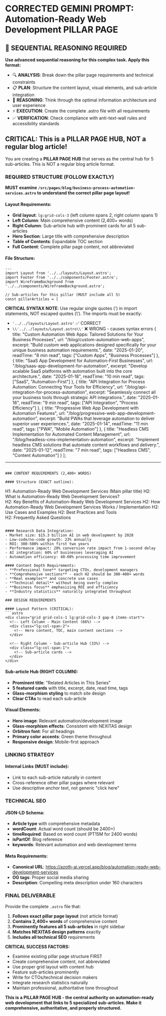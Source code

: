 # CORRECTED GEMINI PROMPT: Automation-Ready Web Development PILLAR PAGE

## 🧠 SEQUENTIAL REASONING REQUIRED
**Use advanced sequential reasoning for this complex task. Apply this format:**
- 🔍 **ANALYSIS**: Break down the pillar page requirements and technical constraints
- 📋 **PLAN**: Structure the content layout, visual elements, and sub-article integration  
- 🧠 **REASONING**: Think through the optimal information architecture and user experience
- ⚡ **EXECUTION**: Create the complete .astro file with all requirements
- ✅ **VERIFICATION**: Check compliance with anti-text-wall rules and accessibility standards

## CRITICAL: This is a PILLAR PAGE HUB, NOT a regular blog article!

You are creating a **PILLAR PAGE HUB** that serves as the central hub for 5 sub-articles. This is NOT a regular blog article format.

### REQUIRED STRUCTURE (FOLLOW EXACTLY)

**MUST examine `/src/pages/blog/business-process-automation-services.astro` to understand the correct pillar page layout!**

#### Layout Requirements:
- **Grid layout**: `lg:grid-cols-3` (left column spans 2, right column spans 1)
- **Left Column**: Main comprehensive content (2,400+ words)
- **Right Column**: Sub-article hub with prominent cards for all 5 sub-articles
- **Hero Section**: Large title with comprehensive description
- **Table of Contents**: Expandable TOC section
- **Full Content**: Complete pillar page content, not abbreviated

#### File Structure:
```astro
---
import Layout from '../../layouts/Layout.astro';
import Footer from '../../components/Footer.astro';
import WireframeBackground from '../../components/WireframeBackground.astro';

// Sub-articles for this pillar (MUST include all 5)
const pillarArticles = [
```

**CRITICAL SYNTAX NOTE**: Use regular single quotes (') in import statements, NOT escaped quotes (\\'). The imports must be exactly:
- `'../../layouts/Layout.astro'` ✅ CORRECT
- `\\'../../layouts/Layout.astro\\'` ❌ WRONG - causes syntax errors
  {
    title: "Custom Automation Web Apps: Tailored Solutions for Your Business Processes",
    url: "/blog/custom-automation-web-apps",
    excerpt: "Build custom web applications designed specifically for your unique business automation requirements.",
    date: "2025-01-20",
    readTime: "8 min read",
    tags: ["Custom Apps", "Business Processes"]
  },
  {
    title: "SaaS App Development for Automation-First Businesses", 
    url: "/blog/saas-app-development-for-automation",
    excerpt: "Develop scalable SaaS platforms with automation built into the core architecture.",
    date: "2025-01-18",
    readTime: "10 min read", 
    tags: ["SaaS", "Automation-First"]
  },
  {
    title: "API Integration for Process Automation: Connecting Your Tools for Efficiency",
    url: "/blog/api-integration-for-process-automation", 
    excerpt: "Seamlessly connect all your business tools through strategic API integrations.",
    date: "2025-01-16",
    readTime: "9 min read",
    tags: ["API Integration", "Process Efficiency"]
  },
  {
    title: "Progressive Web App Development with Automation Features",
    url: "/blog/progressive-web-app-development-automation",
    excerpt: "Build PWAs that leverage automation to deliver superior user experiences.",
    date: "2025-01-14", 
    readTime: "11 min read",
    tags: ["PWA", "Mobile Automation"]
  },
  {
    title: "Headless CMS Implementation for Automated Content Management",
    url: "/blog/headless-cms-implementation-automation",
    excerpt: "Implement headless CMS solutions that automate content workflows and delivery.",
    date: "2025-01-12",
    readTime: "7 min read",
    tags: ["Headless CMS", "Content Automation"]
  }
];
---
```

### CONTENT REQUIREMENTS (2,400+ WORDS)

#### Structure (EXACT outline):
```
H1: Automation-Ready Web Development Services (Main pillar title)
H2: What is Automation-Ready Web Development Services?  
H2: Key Benefits of Automation-Ready Web Development Services
H2: How Automation-Ready Web Development Services Works / Implementation
H2: Use Cases and Examples
H2: Best Practices and Tools  
H2: Frequently Asked Questions
```

#### Research Data Integration:
- Market size: $15.3 billion AI in web development by 2028
- Low-code/no-code growth: 23% annually 
- ROI: 300-500% within first two years
- Performance impact: 20% conversion rate impact from 1-second delay
- AI integration: 60% of businesses leveraging AI
- Automation efficiency: 40-60% processing time improvement

#### Content Depth Requirements:
- **Professional tone** targeting CTOs, development managers
- **Comprehensive sections** - each H2 should be 300-400+ words
- **Real examples** and concrete use cases
- **Technical detail** without being overly complex
- **Business focus** emphasizing ROI and efficiency
- **Industry statistics** naturally integrated throughout

### DESIGN REQUIREMENTS

#### Layout Pattern (CRITICAL):
```astro
<div class="grid grid-cols-1 lg:grid-cols-3 gap-8 items-start">
  <!-- Left Column - Main Content (66%) -->
  <div class="lg:col-span-2">
    <!-- Hero content, TOC, main content sections -->
  </div>
  
  <!-- Right Column - Sub-article Hub (33%) -->  
  <div class="lg:col-span-1">
    <!-- Sub-article cards -->
  </div>
</div>
```

#### Sub-article Hub (RIGHT COLUMN):
- **Prominent title**: "Related Articles in This Series"
- **5 featured cards** with title, excerpt, date, read time, tags
- **Glass-morphism styling** to match site design
- **Clear CTAs** to read each sub-article

#### Visual Elements:
- **Hero image**: Relevant automation/development image
- **Glass-morphism effects**: Consistent with NEXITAS design
- **Orbitron font**: For all headings
- **Primary color accents**: Green theme throughout
- **Responsive design**: Mobile-first approach

### LINKING STRATEGY

#### Internal Links (MUST include):
- Link to each sub-article naturally in content
- Cross-reference other pillar pages where relevant
- Use descriptive anchor text, not generic "click here"

### TECHNICAL SEO

#### JSON-LD Schema:
- **Article type** with comprehensive metadata
- **wordCount**: Actual word count (should be 2400+)
- **timeRequired**: Based on word count (PT15M for 2400 words)
- **isPartOf**: Blog reference
- **keywords**: Relevant automation and web development terms

#### Meta Requirements:
- **Canonical URL**: https://azoth-ai.vercel.app/blog/automation-ready-web-development-services
- **OG tags**: Proper social media sharing
- **Description**: Compelling meta description under 160 characters

### FINAL DELIVERABLE

Provide the complete `.astro` file that:
1. **Follows exact pillar page layout** (not article format)
2. **Contains 2,400+ words** of comprehensive content
3. **Prominently features all 5 sub-articles** in right sidebar
4. **Matches NEXITAS design patterns** exactly
5. **Includes all technical SEO** requirements

**CRITICAL SUCCESS FACTORS:**
- Examine existing pillar page structure FIRST
- Create comprehensive content, not abbreviated
- Use proper grid layout with content hub
- Feature sub-articles prominently  
- Write for CTOs/technical decision makers
- Integrate research statistics naturally
- Maintain professional, authoritative tone throughout

**This is a PILLAR PAGE HUB - the central authority on automation-ready web development that links to 5 specialized sub-articles. Make it comprehensive, authoritative, and properly structured.**